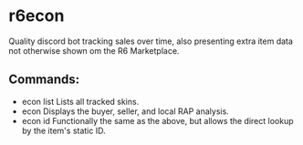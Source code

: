 # r6econ
Quality discord bot tracking sales over time, also presenting extra item data not otherwise shown om the R6 Marketplace.

## Commands:
- econ list
  Lists all tracked skins.
- econ <skin name>
  Displays the buyer, seller, and local RAP analysis.
- econ id <item id>
  Functionally the same as the above, but allows the direct lookup by the item's static ID.
